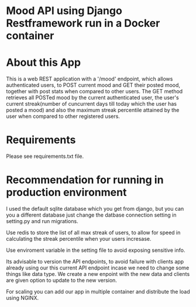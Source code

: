 # Mood API using Django Restframework run in a Docker container

About this App
================
This is a web REST application with a '/mood' endpoint, which allows authenticated users, to POST current mood and GET their posted mood,
together with post stats when compared to other users.
The GET method retrieves all POSTed mood by the current authenticated user, the user's current streak(number of cuncurrent days
till today which the user has posted a mood) and also the maximum streak percentile attained by the user when compared to other registered
users.

Requirements
=================
Please see requirements.txt file.

Recommendation for running in production environment
=====================================================
I used the default sqlite database which you get from django, but you can you a different database just change the datbase connection 
setting in setting.py and run migrations.

Use redis to store the list of all max streak of users, to allow for speed in calculating the streak percentile when your
users incresase.

Use enviroment variable in the setting file to avoid exposing sensitive info.

Its advisable to version the API endpoints, to avoid failure with clients app already using our this current API endpoint incase we 
need to change some things like data type. We create a new enpoint with the new data and clients are given option to update to the new
version.

For scaling you can add our app in multiple container and distribute the load using NGINX. 

